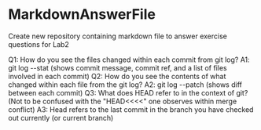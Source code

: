 # MarkdownAnswerFile
Create new repository containing markdown file to answer exercise questions for Lab2

Q1:  How do you see the files changed within each commit from git log?
A1:  git log --stat (shows commit message, commit ref, and a list of files involved in each commit)
Q2:  How do you see the contents of what changed within each file from the git log?
A2:  git log --patch (shows diff between each commit)
Q3:  What does HEAD refer to in the context of git?  (Not to be confused with the "HEAD<<<<" one observes within merge conflict)
A3:  Head refers to the last commit in the branch you have checked out currently (or current branch)
